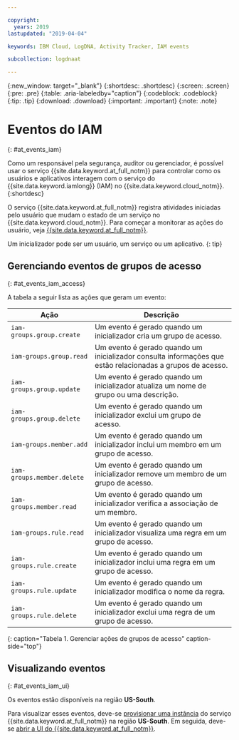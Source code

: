 ```yaml
---

copyright:
  years: 2019
lastupdated: "2019-04-04"

keywords: IBM Cloud, LogDNA, Activity Tracker, IAM events

subcollection: logdnaat

---
```


{:new_window: target="_blank"}
{:shortdesc: .shortdesc}
{:screen: .screen}
{:pre: .pre}
{:table: .aria-labeledby="caption"}
{:codeblock: .codeblock}
{:tip: .tip}
{:download: .download}
{:important: .important}
{:note: .note}


# Eventos do IAM
{: #at_events_iam}

Como um responsável pela segurança, auditor ou gerenciador, é possível usar o serviço {{site.data.keyword.at_full_notm}} para controlar como os usuários e aplicativos interagem com o serviço do {{site.data.keyword.iamlong}} (IAM) no {{site.data.keyword.cloud_notm}}. 
{:shortdesc}

O serviço {{site.data.keyword.at_full_notm}} registra atividades iniciadas pelo usuário que mudam o estado de um serviço no {{site.data.keyword.cloud_notm}}. Para começar a monitorar as ações do usuário, veja [{{site.data.keyword.at_full_notm}}](/docs/services/Activity-Tracker-with-LogDNA?topic=logdnaat-getting-started#getting-started). 

Um inicializador pode ser um usuário, um serviço ou um aplicativo.
{: tip}

## Gerenciando eventos de grupos de acesso
{: #at_events_iam_access}

A tabela a seguir lista as ações que geram um evento:

| Ação | Descrição |
|----------|---------|
| `iam-groups.group.create`   | Um evento é gerado quando um inicializador cria um grupo de acesso. | 
| `iam-groups.group.read`     | Um evento é gerado quando um inicializador consulta informações que estão relacionadas a grupos de acesso. |
| `iam-groups.group.update`   | Um evento é gerado quando um inicializador atualiza um nome de grupo ou uma descrição. |
| `iam-groups.group.delete`   | Um evento é gerado quando um inicializador exclui um grupo de acesso. |
| `iam-groups.member.add`     | Um evento é gerado quando um inicializador inclui um membro em um grupo de acesso. |
| `iam-groups.member.delete`  | Um evento é gerado quando um inicializador remove um membro de um grupo de acesso. |
| `iam-groups.member.read`    | Um evento é gerado quando um inicializador verifica a associação de um membro. |
| `iam-groups.rule.read`      | Um evento é gerado quando um inicializador visualiza uma regra em um grupo de acesso. |
| `iam-groups.rule.create`    | Um evento é gerado quando um inicializador inclui uma regra em um grupo de acesso. |
| `iam-groups.rule.update`    | Um evento é gerado quando um inicializador modifica o nome da regra. |
| `iam-groups.rule.delete`    | Um evento é gerado quando um inicializador exclui uma regra de um grupo de acesso. |
{: caption="Tabela 1. Gerenciar ações de grupos de acesso" caption-side="top"} 




## Visualizando eventos
{: #at_events_iam_ui}

Os eventos estão disponíveis na região **US-South**. 

Para visualizar esses eventos, deve-se [provisionar uma instância](/docs/services/Activity-Tracker-with-LogDNA?topic=logdnaat-provision#provision) do serviço {{site.data.keyword.at_full_notm}} na região **US-South**. Em seguida, deve-se [abrir a UI do {{site.data.keyword.at_full_notm}}](/docs/services/Activity-Tracker-with-LogDNA?topic=logdnaat-launch#launch_step2). 


